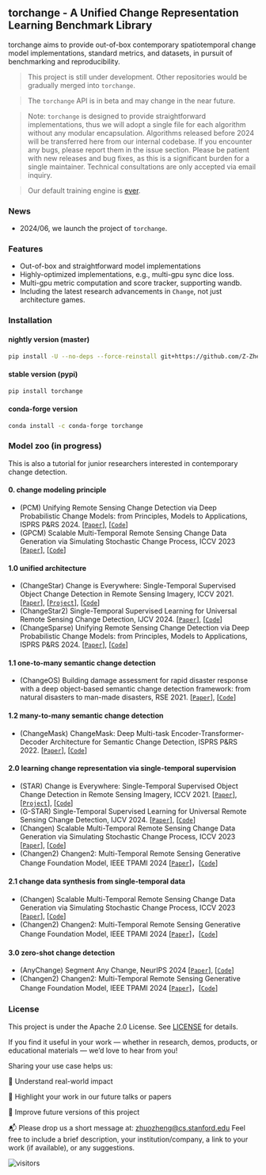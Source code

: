## torchange - A Unified Change Representation Learning Benchmark Library

torchange aims to provide out-of-box contemporary spatiotemporal change model implementations, standard metrics, and datasets, in pursuit of benchmarking and reproducibility. 

>This project is still under development. Other repositories would be gradually merged into ```torchange```.

> The ```torchange``` API is in beta and may change in the near future.

> Note: ```torchange``` is designed to provide straightforward implementations, thus we will adopt a single file for each algorithm without any modular encapsulation.
Algorithms released before 2024 will be transferred here from our internal codebase.
If you encounter any bugs, please report them in the issue section. Please be patient with new releases and bug fixes, as this is a significant burden for a single maintainer. 
Technical consultations are only accepted via email inquiry.

> Our default training engine is [ever](https://github.com/Z-Zheng/ever/). 

### News

- 2024/06, we launch the project of ``torchange``.

### Features

- Out-of-box and straightforward model implementations
- Highly-optimized implementations, e.g., multi-gpu sync dice loss.
- Multi-gpu metric computation and score tracker, supporting wandb.
- Including the latest research advancements in ``Change``, not just architecture games.

### Installation


#### nightly version (master)
```bash
pip install -U --no-deps --force-reinstall git+https://github.com/Z-Zheng/pytorch-change-models
```

#### stable version (pypi)
```bash
pip install torchange
```

#### conda-forge version
```bash
conda install -c conda-forge torchange
```

### Model zoo (in progress)

This is also a tutorial for junior researchers interested in contemporary change detection.


#### 0. change modeling principle
- (PCM) Unifying Remote Sensing Change Detection via Deep Probabilistic Change Models: from Principles, Models to Applications, ISPRS P&RS 2024. [[`Paper`](https://www.sciencedirect.com/science/article/pii/S0924271624002624)], [[`Code`](https://github.com/Z-Zheng/pytorch-change-models/blob/main/torchange/models/changesparse.py)]
- (GPCM) Scalable Multi-Temporal Remote Sensing Change Data Generation via Simulating Stochastic Change Process, ICCV 2023 [[`Paper`](https://arxiv.org/pdf/2309.17031)], [[`Code`](https://github.com/Z-Zheng/Changen)]


#### 1.0 unified architecture
- (ChangeStar) Change is Everywhere: Single-Temporal Supervised Object Change Detection in Remote Sensing Imagery, ICCV 2021. [[`Paper`](https://arxiv.org/abs/2108.07002)], [[`Project`](https://zhuozheng.top/changestar/)], [[`Code`](https://github.com/Z-Zheng/ChangeStar)]
- (ChangeStar2) Single-Temporal Supervised Learning for Universal Remote Sensing Change Detection, IJCV 2024. [[`Paper`](https://link.springer.com/article/10.1007/s11263-024-02141-4)], [[`Code`](https://github.com/Z-Zheng/pytorch-change-models/blob/main/torchange/models/changestar2.py)]
- (ChangeSparse) Unifying Remote Sensing Change Detection via Deep Probabilistic Change Models: from Principles, Models to Applications, ISPRS P&RS 2024. [[`Paper`](https://www.sciencedirect.com/science/article/pii/S0924271624002624)], [[`Code`](https://github.com/Z-Zheng/pytorch-change-models/blob/main/torchange/models/changesparse.py)]

#### 1.1 one-to-many semantic change detection
- (ChangeOS) Building damage assessment for rapid disaster response with a deep object-based semantic change detection framework: from natural disasters to man-made disasters, RSE 2021. [[`Paper`](https://www.sciencedirect.com/science/article/pii/S0034425721003564)], [[`Code`](https://github.com/Z-Zheng/ChangeOS)]

#### 1.2 many-to-many semantic change detection
- (ChangeMask) ChangeMask: Deep Multi-task Encoder-Transformer-Decoder Architecture for Semantic Change Detection, ISPRS P&RS 2022. [[`Paper`](https://www.sciencedirect.com/science/article/pii/S0924271621002835)], [[`Code`](https://github.com/Z-Zheng/pytorch-change-models/blob/main/torchange/models/changemask.py)]


#### 2.0 learning change representation via single-temporal supervision
- (STAR) Change is Everywhere: Single-Temporal Supervised Object Change Detection in Remote Sensing Imagery, ICCV 2021. [[`Paper`](https://arxiv.org/abs/2108.07002)], [[`Project`](https://zhuozheng.top/changestar/)], [[`Code`](https://github.com/Z-Zheng/ChangeStar)]
- (G-STAR) Single-Temporal Supervised Learning for Universal Remote Sensing Change Detection, IJCV 2024. [[`Paper`](https://link.springer.com/article/10.1007/s11263-024-02141-4)], [[`Code`](https://github.com/Z-Zheng/pytorch-change-models/blob/main/torchange/models/changestar2.py)]
- (Changen) Scalable Multi-Temporal Remote Sensing Change Data Generation via Simulating Stochastic Change Process, ICCV 2023 [[`Paper`](https://arxiv.org/pdf/2309.17031)], [[`Code`](https://github.com/Z-Zheng/Changen)]
- (Changen2) Changen2: Multi-Temporal Remote Sensing Generative Change Foundation Model, IEEE TPAMI 2024 [[`Paper`](https://arxiv.org/abs/2406.17998)]，[[`Code`](https://github.com/Z-Zheng/pytorch-change-models/tree/main/torchange/models/changen2)]


#### 2.1 change data synthesis from single-temporal data
- (Changen) Scalable Multi-Temporal Remote Sensing Change Data Generation via Simulating Stochastic Change Process, ICCV 2023 [[`Paper`](https://arxiv.org/pdf/2309.17031)], [[`Code`](https://github.com/Z-Zheng/Changen)]
- (Changen2) Changen2: Multi-Temporal Remote Sensing Generative Change Foundation Model, IEEE TPAMI 2024 [[`Paper`](https://arxiv.org/abs/2406.17998)]，[[`Code`](https://github.com/Z-Zheng/pytorch-change-models/tree/main/torchange/models/changen2)]


#### 3.0 zero-shot change detection
- (AnyChange) Segment Any Change, NeurIPS 2024 [[`Paper`](https://arxiv.org/abs/2402.01188)], [[`Code`](https://github.com/Z-Zheng/pytorch-change-models/blob/main/torchange/models/segment_any_change)]
- (Changen2) Changen2: Multi-Temporal Remote Sensing Generative Change Foundation Model, IEEE TPAMI 2024 [[`Paper`](https://arxiv.org/abs/2406.17998)]，[[`Code`](https://github.com/Z-Zheng/pytorch-change-models/tree/main/torchange/models/changen2)]


### License
This project is under the Apache 2.0 License. See [LICENSE](https://github.com/Z-Zheng/pytorch-change-models/blob/main/LICENSE) for details.

If you find it useful in your work — whether in research, demos, products, or educational materials — we’d love to hear from you!

Sharing your use case helps us:

📌 Understand real-world impact

📣 Highlight your work in our future talks or papers

🚀 Improve future versions of this project

📬 Please drop us a short message at:
zhuozheng@cs.stanford.edu
Feel free to include a brief description, your institution/company, a link to your work (if available), or any suggestions.


![visitors](https://visitor-badge.laobi.icu/badge?page_id=Z-Zheng/pytorch-change-models)
